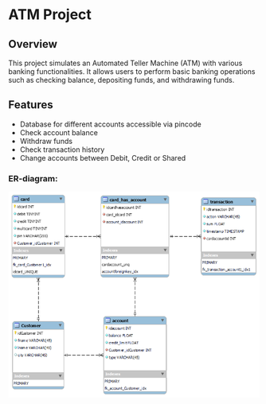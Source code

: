 # ATM Project

## Overview
This project simulates an Automated Teller Machine (ATM) with various banking functionalities. It allows users to perform basic banking operations such as checking balance, depositing funds, and withdrawing funds.

## Features
- Database for different accounts accessible via pincode
- Check account balance
- Withdraw funds
- Check transaction history
- Change accounts between Debit, Credit or Shared

### ER-diagram:

<img src=er_kaavio.png>

